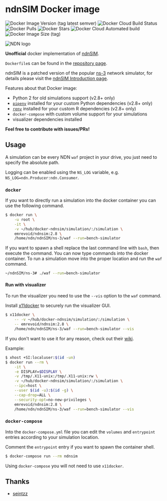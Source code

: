 # ndnSIM Docker image

![Docker Image Version (tag latest semver)](https://img.shields.io/docker/v/emrevoid/ndnsim/2.8?logo=docker)
![Docker Cloud Build Status](https://img.shields.io/docker/cloud/build/emrevoid/ndnsim?logo=docker)
![Docker Pulls](https://img.shields.io/docker/pulls/emrevoid/ndnsim?logo=docker)
![Docker Stars](https://img.shields.io/docker/stars/emrevoid/ndnsim?logo=docker)
![Docker Cloud Automated build](https://img.shields.io/docker/cloud/automated/emrevoid/ndnsim?logo=docker)
![Docker Image Size (tag)](https://img.shields.io/docker/image-size/emrevoid/ndnsim/2.8?logo=docker)

![NDN logo](https://ndnsim.net/current/_static/ndn-logo.png)

**Unofficial** docker implementation of [ndnSIM](http://ndnsim.net/).

`Dockerfile`s can be found in the [repository page](https://github.com/fam4r/docker-ndnsim).

ndnSIM is a patched version of the popular [ns-3](https://www.nsnam.org/) network simulator, for details please visit the [ndnSIM Introduction page](https://ndnsim.net/current/intro.html).

Features about that Docker image:
- Python 2 for old simulations support (v2.8+ only)
- [`pipenv`](https://github.com/pypa/pipenv) installed for your custom Python dependencies (v2.8+ only)
- [`renv`](https://github.com/rstudio/renv) installed for your custom R dependencies (v2.8+ only)
- `docker-compose` with custom volume support for your simulations
- visualizer dependencies installed

**Feel free to contribute with issues/PRs!**

## Usage

A simulation can be every NDN `waf` project in your drive, you just need to
specify the absolute path.

Logging can be enabled using the `NS_LOG` variable, e.g. `NS_LOG=ndn.Producer:ndn.Consumer`.

### `docker`

If you want to directly run a simulation into the docker container you can use
the following command.

```bash
$ docker run \
    -u root \
    -it \
    -v ~/hub/docker-ndnsim/simulation/:/simulation \
    emrevoid/ndnsim:2.8 \
    /home/ndn/ndnSIM/ns-3/waf --run=bench-simulator
```

If you want to spawn a shell replace the last command line with `bash`, then
execute the command. You can now type commands into the docker container. To run
a simulation move into the proper location and run the `waf` command.

```bash
~/ndnSIM/ns-3# ./waf --run=bench-simulator
```

#### Run with visualizer

To run the visualizer you need to use the `--vis` option to the `waf` command.

Install [x11docker](https://github.com/mviereck/x11docker) to securely run the
visualizer GUI.
```bash
$ x11docker \
    -- -v ~/hub/docker-ndnsim/simulation/:/simulation \
    -- emrevoid/ndnsim:2.8 \
    /home/ndn/ndnSIM/ns-3/waf --run=bench-simulator --vis
```

If you don't want to use it for any reason, check out their
[wiki](https://github.com/mviereck/x11docker/wiki/Short-setups-to-provide-X-display-to-container#sharing-host-x-display-for-single-applications).

Example:

```bash
$ xhost +SI:localuser:$(id -un)
$ docker run --rm \
    -it \
    -e DISPLAY=$DISPLAY \
    -v /tmp/.X11-unix:/tmp/.X11-unix:rw \
    -v ~/hub/docker-ndnsim/simulation/:/simulation \
    --ipc=host \
    --user $(id -u):$(id -g) \
    --cap-drop=ALL \
    --security-opt=no-new-privileges \
    emrevoid/ndnsim:2.8 \
    /home/ndn/ndnSIM/ns-3/waf --run=bench-simulator --vis
```

### `docker-compose`

Into the `docker-compose.yml` file you can edit the `volumes` and `entrypoint`
entries according to your simulation location.

Comment the `entrypoint` entry if you want to spawn the container shell.

```bash
$ docker-compose run --rm ndnsim
```

Using `docker-compose` you will not need to use `x11docker`.


## Thanks

- [seintzz](https://github.com/seintzz)

